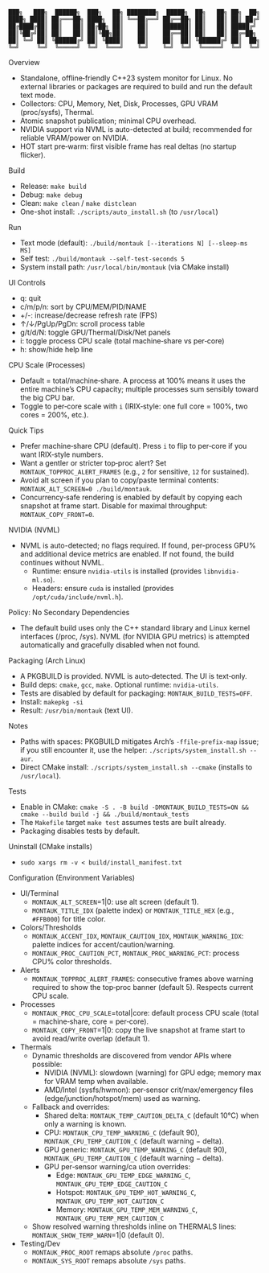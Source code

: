 ```
███╗   ███╗  ██████╗  ███╗   ██╗ ████████╗  █████╗  ██╗   ██╗ ██╗  ██╗
████╗ ████║ ██╔═══██╗ ████╗  ██║ ╚══██╔══╝ ██╔══██╗ ██║   ██║ ██║ ██╔╝
██╔████╔██║ ██║   ██║ ██╔██╗ ██║    ██║    ███████║ ██║   ██║ █████╔╝ 
██║╚██╔╝██║ ██║   ██║ ██║╚██╗██║    ██║    ██╔══██║ ██║   ██║ ██╔═██╗ 
██║ ╚═╝ ██║ ╚██████╔╝ ██║ ╚████║    ██║    ██║  ██║ ╚██████╔╝ ██║  ██╗
╚═╝     ╚═╝  ╚═════╝  ╚═╝  ╚═══╝    ╚═╝    ╚═╝  ╚═╝  ╚═════╝  ╚═╝  ╚═╝
```

Overview
- Standalone, offline‑friendly C++23 system monitor for Linux. No external libraries or packages are required to build and run the default text mode.
- Collectors: CPU, Memory, Net, Disk, Processes, GPU VRAM (proc/sysfs), Thermal.
- Atomic snapshot publication; minimal CPU overhead.
- NVIDIA support via NVML is auto-detected at build; recommended for reliable VRAM/power on NVIDIA.
 - HOT start pre‑warm: first visible frame has real deltas (no startup flicker).

Build
- Release: `make build`
- Debug: `make debug`
- Clean: `make clean` / `make distclean`
- One-shot install: `./scripts/auto_install.sh` (to `/usr/local`)

Run
- Text mode (default): `./build/montauk [--iterations N] [--sleep-ms MS]`
- Self test: `./build/montauk --self-test-seconds 5`
- System install path: `/usr/local/bin/montauk` (via CMake install)

UI Controls
- q: quit
- c/m/p/n: sort by CPU/MEM/PID/NAME
- +/-: increase/decrease refresh rate (FPS)
- ↑/↓/PgUp/PgDn: scroll process table
- g/t/d/N: toggle GPU/Thermal/Disk/Net panels
- i: toggle process CPU scale (total machine‑share vs per‑core)
- h: show/hide help line

CPU Scale (Processes)
- Default = total/machine‑share. A process at 100% means it uses the entire machine’s CPU capacity; multiple processes sum sensibly toward the big CPU bar.
- Toggle to per‑core scale with `i` (IRIX‑style: one full core = 100%, two cores = 200%, etc.).

Quick Tips
- Prefer machine‑share CPU (default). Press `i` to flip to per‑core if you want IRIX‑style numbers.
- Want a gentler or stricter top‑proc alert? Set `MONTAUK_TOPPROC_ALERT_FRAMES` (e.g., `2` for sensitive, `12` for sustained).
- Avoid alt screen if you plan to copy/paste terminal contents: `MONTAUK_ALT_SCREEN=0 ./build/montauk`.
- Concurrency‑safe rendering is enabled by default by copying each snapshot at frame start. Disable for maximal throughput: `MONTAUK_COPY_FRONT=0`.

 

NVIDIA (NVML)
- NVML is auto-detected; no flags required. If found, per-process GPU% and additional device metrics are enabled. If not found, the build continues without NVML.
  - Runtime: ensure `nvidia-utils` is installed (provides `libnvidia-ml.so`).
  - Headers: ensure `cuda` is installed (provides `/opt/cuda/include/nvml.h`).

Policy: No Secondary Dependencies
- The default build uses only the C++ standard library and Linux kernel interfaces (/proc, /sys). NVML (for NVIDIA GPU metrics) is attempted automatically and gracefully disabled when not found.

Packaging (Arch Linux)
- A PKGBUILD is provided. NVML is auto‑detected. The UI is text‑only.
- Build deps: `cmake`, `gcc`, `make`. Optional runtime: `nvidia-utils`.
- Tests are disabled by default for packaging: `MONTAUK_BUILD_TESTS=OFF`.
- Install: `makepkg -si`
- Result: `/usr/bin/montauk` (text UI).

Notes
- Paths with spaces: PKGBUILD mitigates Arch’s `-ffile-prefix-map` issue; if you still encounter it, use the helper: `./scripts/system_install.sh --aur`.
- Direct CMake install: `./scripts/system_install.sh --cmake` (installs to `/usr/local`).

Tests
- Enable in CMake: `cmake -S . -B build -DMONTAUK_BUILD_TESTS=ON && cmake --build build -j && ./build/montauk_tests`
- The `Makefile` target `make test` assumes tests are built already.
- Packaging disables tests by default.

Uninstall (CMake installs)
- `sudo xargs rm -v < build/install_manifest.txt`

Configuration (Environment Variables)
- UI/Terminal
  - `MONTAUK_ALT_SCREEN`=1|0: use alt screen (default 1).
  - `MONTAUK_TITLE_IDX` (palette index) or `MONTAUK_TITLE_HEX` (e.g., `#FFB000`) for title color.
- Colors/Thresholds
  - `MONTAUK_ACCENT_IDX`, `MONTAUK_CAUTION_IDX`, `MONTAUK_WARNING_IDX`: palette indices for accent/caution/warning.
  - `MONTAUK_PROC_CAUTION_PCT`, `MONTAUK_PROC_WARNING_PCT`: process CPU% color thresholds.
- Alerts
  - `MONTAUK_TOPPROC_ALERT_FRAMES`: consecutive frames above warning required to show the top‑proc banner (default 5). Respects current CPU scale.
- Processes
  - `MONTAUK_PROC_CPU_SCALE`=total|core: default process CPU scale (total = machine‑share, core = per‑core).
  - `MONTAUK_COPY_FRONT`=1|0: copy the live snapshot at frame start to avoid read/write overlap (default 1).
 - Thermals
   - Dynamic thresholds are discovered from vendor APIs where possible:
     - NVIDIA (NVML): slowdown (warning) for GPU edge; memory max for VRAM temp when available.
     - AMD/Intel (sysfs/hwmon): per‑sensor crit/max/emergency files (edge/junction/hotspot/mem) used as warning.
   - Fallback and overrides:
     - Shared delta: `MONTAUK_TEMP_CAUTION_DELTA_C` (default 10°C) when only a warning is known.
     - CPU: `MONTAUK_CPU_TEMP_WARNING_C` (default 90), `MONTAUK_CPU_TEMP_CAUTION_C` (default warning − delta).
     - GPU generic: `MONTAUK_GPU_TEMP_WARNING_C` (default 90), `MONTAUK_GPU_TEMP_CAUTION_C` (default warning − delta).
     - GPU per‑sensor warning/ca ution overrides:
       - Edge: `MONTAUK_GPU_TEMP_EDGE_WARNING_C`, `MONTAUK_GPU_TEMP_EDGE_CAUTION_C`
       - Hotspot: `MONTAUK_GPU_TEMP_HOT_WARNING_C`, `MONTAUK_GPU_TEMP_HOT_CAUTION_C`
       - Memory: `MONTAUK_GPU_TEMP_MEM_WARNING_C`, `MONTAUK_GPU_TEMP_MEM_CAUTION_C`
   - Show resolved warning thresholds inline on THERMALS lines: `MONTAUK_SHOW_TEMP_WARN`=1|0 (default 0).
- Testing/Dev
  - `MONTAUK_PROC_ROOT` remaps absolute `/proc` paths.
  - `MONTAUK_SYS_ROOT` remaps absolute `/sys` paths.

